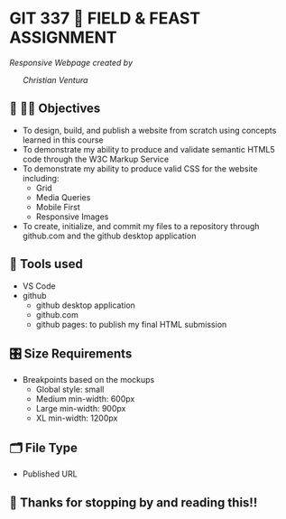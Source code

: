 # GIT 337 🪫 FIELD & FEAST ASSIGNMENT
<em>Responsive Webpage created by <ul>Christian Ventura</ul></em>

## 🧠 🧑‍💻 Objectives
- To design, build, and publish a website from scratch using concepts learned in this course
- To demonstrate my ability to produce and validate semantic HTML5 code through the W3C Markup Service
- To demonstrate my ability to produce valid CSS for the website including:
  - Grid
  - Media Queries
  - Mobile First
  - Responsive Images
- To create, initialize, and commit my files to a repository through github.com and the github desktop application

## 📐 Tools used
- VS Code
- github
    - github desktop application
    - github.com
    - github pages: to publish my final HTML submission

## 🎛️ Size Requirements
- Breakpoints based on the mockups
  - Global style: small
  - Medium min-width: 600px
  - Large min-width: 900px
  - XL min-width: 1200px

## 🗂️ File Type
- Published URL

## 🫡 Thanks for stopping by and reading this!!
